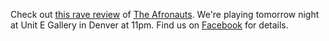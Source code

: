 Check out [this rave review](http://www.examiner.com/music-scene-in-denver/the-afronauts-ride-along-on-a-funk-party-rocket) of [The Afronauts](http://afronautsband.com).  We're playing tomorrow night at Unit E Gallery in Denver at 11pm.  Find us on [Facebook](http://facebook.com) for details.